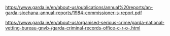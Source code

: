 https://www.garda.ie/en/about-us/publications/annual%20reports/an-garda-siochana-annual-reports/1984-commissioner-s-report.pdf

https://www.garda.ie/en/about-us/organised-serious-crime/garda-national-vetting-bureau-gnvb-/garda-criminal-records-office-c-r-o-.html
